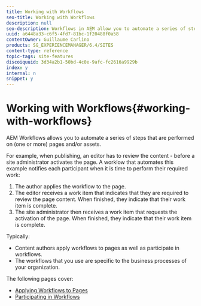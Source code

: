 ```yaml
---
title: Working with Workflows
seo-title: Working with Workflows
description: null
seo-description: Workflows in AEM allow you to automate a series of steps that are performed on a page or asset.
uuid: a6448a33-c6f5-4fd7-81bc-1f20488f0a58
contentOwner: Guillaume Carlino
products: SG_EXPERIENCEMANAGER/6.4/SITES
content-type: reference
topic-tags: site-features
discoiquuid: 3d34a2b1-50bd-4c0e-9afc-fc2616a9929b
index: y
internal: n
snippet: y
---
```


# Working with Workflows{#working-with-workflows}

AEM Workflows allows you to automate a series of steps that are performed on (one or more) pages and/or assets.

For example, when publishing, an editor has to review the content - before a site administrator activates the page. A worklow that automates this example notifies each participant when it is time to perform their required work:

1. The author applies the workflow to the page.
1. The editor receives a work item that indicates that they are required to review the page content. When finished, they indicate that their work item is complete.
1. The site administrator then receives a work item that requests the activation of the page. When finished, they indicate that their work item is complete.

Typically:

* Content authors apply workflows to pages as well as participate in workflows.
* The workflows that you use are specific to the business processes of your organization.

The following pages cover:

* [Applying Workflows to Pages](../../../sites/authoring/using/workflows-applying.md)
* [Participating in Workflows](../../../sites/authoring/using/workflows-participating.md)

